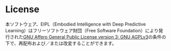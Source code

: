# License

本ソフトウェア、EIPL（Embodied Intelligence with Deep Predictive Learning）はフリーソフトウェア財団（Free Software Foundation）により発行された[GNU Affero General Public License version 3: GNU AGPLv3](https://www.gnu.org/licenses/agpl-3.0.ja.html)の条件の下で、再配布および／または改変することができます。
